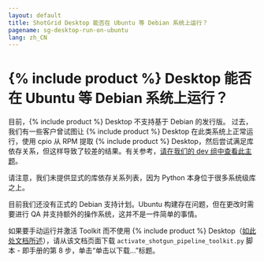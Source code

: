 ```yaml
---
layout: default
title: ShotGrid Desktop 能否在 Ubuntu 等 Debian 系统上运行？
pagename: sg-desktop-run-on-ubuntu
lang: zh_CN
---
```


# {% include product %} Desktop 能否在 Ubuntu 等 Debian 系统上运行？

目前，{% include product %} Desktop 不支持基于 Debian 的发行版。
过去，我们有一些客户曾试图让 {% include product %} Desktop 在此类系统上正常运行，使用 cpio 从 RPM 提取 {% include product %} Desktop，然后尝试满足库依存关系，但这样导致了较差的结果。有关参考，[请在我们的 dev 组中查看此主题](https://groups.google.com/a/shotgunsoftware.com/d/msg/shotgun-dev/nNBg4CKNBLc/naiGlJowBAAJ)。

请注意，我们未提供显式的库依存关系列表，因为 Python 本身位于很多系统级库之上。

目前我们还没有正式的 Debian 支持计划。Ubuntu 构建存在问题，但在更改时需要进行 QA 并支持额外的操作系统，这并不是一件简单的事情。

如果要手动运行并激活 Toolkit 而不使用 {% include product %} Desktop（[如此处文档所述](https://support.shotgunsoftware.com/hc/zh-cn/articles/219033208#Step%208.%20Run%20the%20activation%20script)），请从该文档页面下载 `activate_shotgun_pipeline_toolkit.py` 脚本 - 即手册的第 8 步，单击“单击以下载...”标题。
